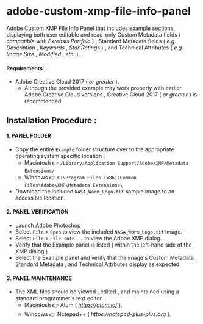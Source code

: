 # adobe-custom-xmp-file-info-panel
Adobe Custom XMP File Info Panel that includes example sections displaying both user editable and read-only Custom Metadata fields ( *compatible with Extensis Portfoio* ) , Standard Metadata fields ( *e.g. Description , Keywords , Star Ratings* ) , and Technical Attributes ( *e.g. Image Size , Modified , etc.* ).

#### Requirements :
* Adobe Creative Cloud 2017 ( _or greater_ ).
  * Although the provided example may work properly with earlier Adobe Creative Cloud versions , Creative Cloud 2017 ( *or greater* ) is recommended

## Installation Procedure :

#### 1. PANEL FOLDER
* Copy the entire `Example` folder structure over to the appropriate operating system specific location :
  * Macintosh :point_right: `/Library/Application Support/Adobe/XMP/Metadata Extensions/`
  * Windows :point_right: `C:\Program Files (x86)\Common Files\Adobe\XMP\Metadata Extensions\`
* Download the included `NASA_Worm_Logo.tif` sample image to an accessible location.

#### 2. PANEL VERIFICATION
* Launch Adobe Photoshop 
* Select `File` > `Open` to view the included `NASA_Worm_Logo.tif` image.
* Select `File` > `File Info...` to view the Adobe XMP dialog.
* Verify that the Example panel is listed ( within the left-hand side of the XMP dialog )
* Select the Example panel and verify that the image's Custom Metadata , Standard Metadata , and Technical Attrbutes display as expected.

#### 3. PANEL MAINTENANCE
* The XML files should be viewed , edited , and maintained using a standard programmer's text editor :
  * Macintosh :point_right: Atom ( _https://atom.io/_ ).
  * Windows :point_right: Notepad++ ( _https://notepad-plus-plus.org_ ).
